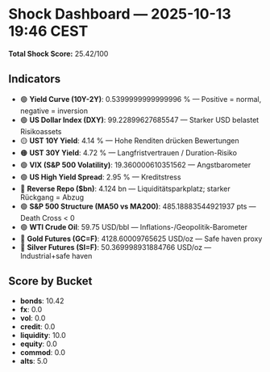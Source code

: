 # Shock Dashboard — 2025-10-13 19:46 CEST
**Total Shock Score:** 25.42/100

## Indicators
- 🟢 **Yield Curve (10Y-2Y)**: 0.5399999999999996 % — Positive = normal, negative = inversion
- 🟢 **US Dollar Index (DXY)**: 99.22899627685547  — Starker USD belastet Risikoassets
- 🟡 **UST 10Y Yield**: 4.14 % — Hohe Renditen drücken Bewertungen
- 🟠 **UST 30Y Yield**: 4.72 % — Langfristvertrauen / Duration-Risiko
- 🟢 **VIX (S&P 500 Volatility)**: 19.360000610351562  — Angstbarometer
- 🟢 **US High Yield Spread**: 2.95 % — Kreditstress
- 🔴 **Reverse Repo ($bn)**: 4.124 bn — Liquiditätsparkplatz; starker Rückgang = Abzug
- 🟢 **S&P 500 Structure (MA50 vs MA200)**: 485.18883544921937 pts — Death Cross < 0
- 🟢 **WTI Crude Oil**: 59.75 USD/bbl — Inflations-/Geopolitik-Barometer
- 🔴 **Gold Futures (GC=F)**: 4128.60009765625 USD/oz — Safe haven proxy
- 🔴 **Silver Futures (SI=F)**: 50.369998931884766 USD/oz — Industrial+safe haven

## Score by Bucket
- **bonds**: 10.42
- **fx**: 0.0
- **vol**: 0.0
- **credit**: 0.0
- **liquidity**: 10.0
- **equity**: 0.0
- **commod**: 0.0
- **alts**: 5.0